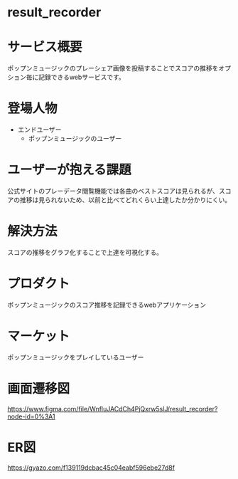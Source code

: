 # result_recorder
# サービス概要
ポップンミュージックのプレーシェア画像を投稿することでスコアの推移をオプション毎に記録できるwebサービスです。
# 登場人物
* エンドユーザー
  * ポップンミュージックのユーザー
# ユーザーが抱える課題
公式サイトのプレーデータ閲覧機能では各曲のベストスコアは見られるが、スコアの推移は見られないため、以前と比べてどれくらい上達したか分かりにくい。
# 解決方法
スコアの推移をグラフ化することで上達を可視化する。
# プロダクト
ポップンミュージックのスコア推移を記録できるwebアプリケーション
# マーケット
ポップンミュージックをプレイしているユーザー
# 画面遷移図
https://www.figma.com/file/WnfluJACdCh4PjQxrw5slJ/result_recorder?node-id=0%3A1
# ER図
https://gyazo.com/f139119dcbac45c04eabf596ebe27d8f